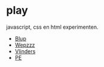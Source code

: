 # play
javascript, css en html experimenten.

- [Blup](/blup)
- [Wepzzz](/wepzzz)
- [Vlinders](/vlinders)
- [PE](/PE)
